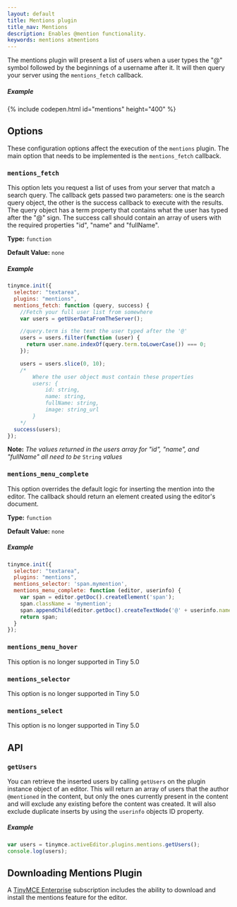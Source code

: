 ```yaml
---
layout: default
title: Mentions plugin
title_nav: Mentions
description: Enables @mention functionality.
keywords: mentions atmentions
---
```


The mentions plugin will present a list of users when a user types the "@" symbol followed by the beginnings of a username after it. It will then query your server using the `mentions_fetch` callback.

##### Example

{% include codepen.html id="mentions" height="400" %}

## Options

These configuration options affect the execution of the `mentions` plugin. The main option that needs to be implemented is the `mentions_fetch` callback.

### `mentions_fetch`

This option lets you request a list of uses from your server that match a search query. The callback gets passed two parameters: one is the search query object, the other is the success callback to execute with the results. The query object has a term property that contains what the user has typed after the "@" sign. The success call should contain an array of users with the required properties "id", "name" and "fullName".

**Type:** `function`

**Default Value:** `none`

##### Example

```js
tinymce.init({
  selector: "textarea",
  plugins: "mentions",
  mentions_fetch: function (query, success) {
	//Fetch your full user list from somewhere
	var users = getUserDataFromTheServer();

	//query.term is the text the user typed after the '@'
	users = users.filter(function (user) {
	  return user.name.indexOf(query.term.toLowerCase()) === 0;
	});

	users = users.slice(0, 10);
	/*
		Where the user object must contain these properties
		users: {
			id: string,
			name: string,
			fullName: string,
			image: string_url
		}
	*/
  success(users);
});
```

**Note:**  *The values returned in the users array for "id", "name", and "fullName" all need to be* `String` *values*

### `mentions_menu_complete`

This option overrides the default logic for inserting the mention into the editor. The callback should return an element created using the editor's document.

**Type:** `function`

**Default Value:** `none`

##### Example

```js
tinymce.init({
  selector: "textarea",
  plugins: "mentions",
  mentions_selector: 'span.mymention',
  mentions_menu_complete: function (editor, userinfo) {
	var span = editor.getDoc().createElement('span');
	span.className = 'mymention';
	span.appendChild(editor.getDoc().createTextNode('@' + userinfo.name));
	return span;
  }
});
```

### `mentions_menu_hover`

This option is no longer supported in Tiny 5.0


### `mentions_selector`

This option is no longer supported in Tiny 5.0

### `mentions_select`

This option is no longer supported in Tiny 5.0

## API

### `getUsers`

You can retrieve the inserted users by calling `getUsers` on the plugin instance object of an editor. This will return an array of users that the author `@mentioned` in the content, but only the ones currently present in the content and will exclude any existing before the content was created. It will also exclude duplicate inserts by using the `userinfo` objects ID property.

##### Example

```js
var users = tinymce.activeEditor.plugins.mentions.getUsers();
console.log(users);
```

## Downloading Mentions Plugin

A [TinyMCE Enterprise](https://www.tinymce.com/pricing/) subscription includes the ability to download and install the mentions feature for the editor.

